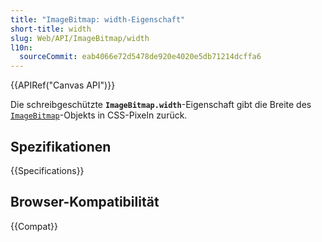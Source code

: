 ```yaml
---
title: "ImageBitmap: width-Eigenschaft"
short-title: width
slug: Web/API/ImageBitmap/width
l10n:
  sourceCommit: eab4066e72d5478de920e4020e5db71214dcffa6
---
```


{{APIRef("Canvas API")}}

Die schreibgeschützte **`ImageBitmap.width`**-Eigenschaft gibt die Breite des [`ImageBitmap`](/de/docs/Web/API/ImageBitmap)-Objekts in CSS-Pixeln zurück.

## Spezifikationen

{{Specifications}}

## Browser-Kompatibilität

{{Compat}}
